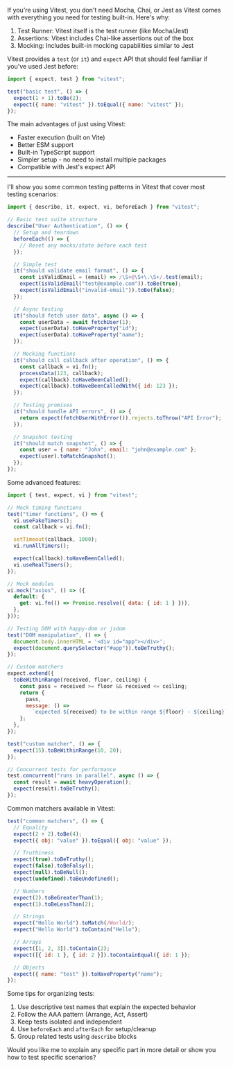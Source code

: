 If you're using Vitest, you don't need Mocha, Chai, or Jest as Vitest comes with everything you need for testing built-in. Here's why:

1. Test Runner: Vitest itself is the test runner (like Mocha/Jest)
2. Assertions: Vitest includes Chai-like assertions out of the box
3. Mocking: Includes built-in mocking capabilities similar to Jest

Vitest provides a `test` (or `it`) and `expect` API that should feel familiar if you've used Jest before:

```javascript
import { expect, test } from "vitest";

test("basic test", () => {
  expect(1 + 1).toBe(2);
  expect({ name: "vitest" }).toEqual({ name: "vitest" });
});
```

The main advantages of just using Vitest:

- Faster execution (built on Vite)
- Better ESM support
- Built-in TypeScript support
- Simpler setup - no need to install multiple packages
- Compatible with Jest's expect API

---

I'll show you some common testing patterns in Vitest that cover most testing scenarios:

```javascript
import { describe, it, expect, vi, beforeEach } from "vitest";

// Basic test suite structure
describe("User Authentication", () => {
  // Setup and teardown
  beforeEach(() => {
    // Reset any mocks/state before each test
  });

  // Simple test
  it("should validate email format", () => {
    const isValidEmail = (email) => /\S+@\S+\.\S+/.test(email);
    expect(isValidEmail("test@example.com")).toBe(true);
    expect(isValidEmail("invalid-email")).toBe(false);
  });

  // Async testing
  it("should fetch user data", async () => {
    const userData = await fetchUser(1);
    expect(userData).toHaveProperty("id");
    expect(userData).toHaveProperty("name");
  });

  // Mocking functions
  it("should call callback after operation", () => {
    const callback = vi.fn();
    processData(123, callback);
    expect(callback).toHaveBeenCalled();
    expect(callback).toHaveBeenCalledWith({ id: 123 });
  });

  // Testing promises
  it("should handle API errors", () => {
    return expect(fetchUserWithError()).rejects.toThrow("API Error");
  });

  // Snapshot testing
  it("should match snapshot", () => {
    const user = { name: "John", email: "john@example.com" };
    expect(user).toMatchSnapshot();
  });
});
```

Some advanced features:

```javascript
import { test, expect, vi } from "vitest";

// Mock timing functions
test("timer functions", () => {
  vi.useFakeTimers();
  const callback = vi.fn();

  setTimeout(callback, 1000);
  vi.runAllTimers();

  expect(callback).toHaveBeenCalled();
  vi.useRealTimers();
});

// Mock modules
vi.mock("axios", () => ({
  default: {
    get: vi.fn(() => Promise.resolve({ data: { id: 1 } })),
  },
}));

// Testing DOM with happy-dom or jsdom
test("DOM manipulation", () => {
  document.body.innerHTML = '<div id="app"></div>';
  expect(document.querySelector("#app")).toBeTruthy();
});

// Custom matchers
expect.extend({
  toBeWithinRange(received, floor, ceiling) {
    const pass = received >= floor && received <= ceiling;
    return {
      pass,
      message: () =>
        `expected ${received} to be within range ${floor} - ${ceiling}`,
    };
  },
});

test("custom matcher", () => {
  expect(15).toBeWithinRange(10, 20);
});

// Concurrent tests for performance
test.concurrent("runs in parallel", async () => {
  const result = await heavyOperation();
  expect(result).toBeTruthy();
});
```

Common matchers available in Vitest:

```javascript
test("common matchers", () => {
  // Equality
  expect(2 + 2).toBe(4);
  expect({ obj: "value" }).toEqual({ obj: "value" });

  // Truthiness
  expect(true).toBeTruthy();
  expect(false).toBeFalsy();
  expect(null).toBeNull();
  expect(undefined).toBeUndefined();

  // Numbers
  expect(2).toBeGreaterThan(1);
  expect(1).toBeLessThan(2);

  // Strings
  expect("Hello World").toMatch(/World/);
  expect("Hello World").toContain("Hello");

  // Arrays
  expect([1, 2, 3]).toContain(2);
  expect([{ id: 1 }, { id: 2 }]).toContainEqual({ id: 1 });

  // Objects
  expect({ name: "test" }).toHaveProperty("name");
});
```

Some tips for organizing tests:

1. Use descriptive test names that explain the expected behavior
2. Follow the AAA pattern (Arrange, Act, Assert)
3. Keep tests isolated and independent
4. Use `beforeEach` and `afterEach` for setup/cleanup
5. Group related tests using `describe` blocks

Would you like me to explain any specific part in more detail or show you how to test specific scenarios?
